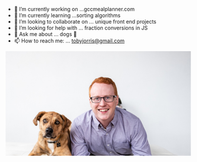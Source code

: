 - 🔭 I’m currently working on ...gccmealplanner.com
- 🌱 I’m currently learning ...sorting algorithms
- 👯 I’m looking to collaborate on ... unique front end projects
- 🤔 I’m looking for help with ... fraction conversions in JS
- 💬 Ask me about ... dogs :dog:
- 📫 How to reach me: ... tobyjorris@gmail.com

![profile photo](/photo-test.jpg)
